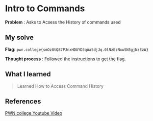 # Intro to Commands 

**Problem** : Asks to Acsess the History of commands used 

## My solve

**Flag:** `pwn.college{smOz8tQ87PJnxHDUYD3qAaSdjJq.0lNzEzNxwSN5gjNzEzW}
`

**Thought process** :  Followed the instructions to get the flag.


## What I learned
> Learned How to Access Command History


## References 
[PWN college Youtube Video](https://youtu.be/g_85EVO3IC0?si=HKJIzjzq6lnJcclg)
